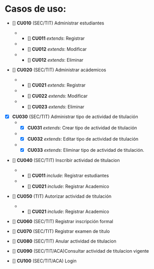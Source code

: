 # Casos de uso:

- [] **CU010** (SEC/TIT) Administrar estudiantes

    * - [] **CU011**  *extends*: Registrar
    * - [] **CU012**  *extends*: Modificar
    * - [] **CU012**  *extends*: Eliminar

- [] **CU020** (SEC/TIT) Administrar acádemicos
    * - [] **CU021** *extends*: Registrar
    * - [] **CU022** *extends*: Modificar
    * - [] **CU023** *extends*: Eliminar

- [x] **CU030** (SEC/TIT) Administrar tipo de actividad de titulación
    * - [x] **CU031** *extends*: Crear tipo de actividad de titulación
    * - [x] **CU032** *extends*: Editar tipo de actividad de titulación
    * - [x] **CU033** *extends*: Eliminar tipo de actividad de titulación.

- [] **CU040** (SEC/TIT) Inscribir actividad de titulacion
    * - [] **CU011** *include*: Registrar estudiantes
    * - [] **CU021** *include*: Registrar Academico

- [] **CU050** (TIT) Autorizar actividad de titulación
    * - [] **CU021** *include*: Registrar Academico

- [] **CU060** (SEC/TIT) Registrar inscripción formal

- [] **CU070** (SEC/TIT) Registrar examen de titulo

- [] **CU080** (SEC/TIT) Anular actividad de titulacion

- [] **CU090** (SEC/TIT/ACA)Consultar actividad de titulacion vigente

- []  **CU100** (SEC/TIT/ACA) Login
